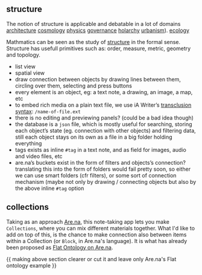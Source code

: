 ## structure
The notion of structure is applicable and debatable in a lot of domains
[architecture](https://www.archdaily.com/610531/frei-otto-and-the-importance-of-experimentation-in-architecture) [cosmology](https://en.wikipedia.org/wiki/List_of_largest_cosmic_structures)
[physics](https://leanderherzog.ch/higgsboson/)
[governance](http://www.jofreeman.com/joreen/tyranny.htm)
[holarchy](https://en.wikipedia.org/wiki/Holarchy)
[urbanism](http://en.bp.ntu.edu.tw/wp-content/uploads/2011/12/06-Alexander-A-city-is-not-a-tree.pdf)).
[ecology]()

Mathmatics can be seen as the study of [structure](https://en.wikipedia.org/wiki/Mathematical_structure) in the formal sense.
Structure has usefull primitives such as: order, measure, metric, geometry and topology.

- list view
- spatial view
 - draw connection between objects by drawing lines between them, circling over them, selecting and press buttons
- every element is an object, eg: a text note, a drawing, an image, a map, etc
- to embed rich media on a plain text file, we use iA Writer’s [transclusion syntax](https://github.com/iainc/Markdown-Content-Blocks): `/name-of-file.ext`
- there is no editing and previewing panels? (could be a bad idea though)
- the database is a `json` file, which is mostly useful for searching, storing each object’s state (eg. connection with other objects) and filtering data, still each object stays on its own as a file in a big folder holding everything
- tags exists as inline `#tag` in a text note, and as field for images, audio and video files, etc
- are.na’s buckets exist in the form of filters and objects’s connection? translating this into the form of folders would fail pretty soon, so either we can use smart folders (cfr filters), or some sort of connection mechanism (maybe not only by drawing / connecting objects but also by the above inline `#tag` option

## collections
Taking as an approach [Are.na](https://www.are.na), this note-taking app lets you make `Collections`, where you can mix different materials together. What I'd like to add on top of this, is the chance to make connection also between items within a Collection (or `Block`, in Are.na's language). It is what has already been proposed as [Flat Ontology on Are.na](https://www.are.na/desmond-wong/flat-ontology-arena).

{{ making above section clearer or cut it and leave only Are.na's Flat ontology example }}
